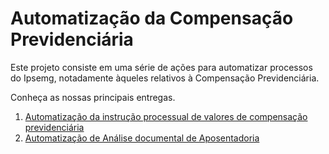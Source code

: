 # Automatização da Compensação Previdenciária

Este projeto consiste em uma série de ações para automatizar processos do Ipsemg, notadamente àqueles relativos à Compensação Previdenciária.

Conheça as nossas principais entregas.


 1. [Automatização da instrução processual de valores de compensação previdenciária](valores_receber_pagar.md)
 2. [Automatização de Análise documental de Aposentadoria]()
 